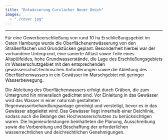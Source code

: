 ```yaml
---
title: "Entwässerung Curslacker Neuer Deich"
images:
  - "./cover.jpg"
---
```


---

Für eine Gewerbeerschließung von rund 10 ha Erschließungsgebiet im Osten
Hamburgs wurde die Oberflächenentwässerung von den Straßenflächen und
Grundstücken geplant. Besonderheit hierbei war der vorhandene
Untergrund, eine sanierte Altlast sowie Teile eines Altspülfeldes, hohe
Grundwasserstände, die Lage des Erschließungsgebiets im
Wasserschutzgebiet mit den entsprechenden gewässerschutztechnischen
Anforderungen sowie die Ableitung des Oberflächenwassers in ein Gewässer
im Marschgebiet mit geringer Wasserbewegung.

Die Ableitung des Oberflächenwassers erfolgt durch Gräben, die zum Untergrund hin
mineralisch gedichtet sind. Vor Einleitung in das Gewässer wird das
Wasser in einer naturnah gestalteten Regenwasserbehandlungsanlage
gereinigt und verstetigt, bevor es in das Gewässer abgeleitet wird. Das
Gewässer liegt innerhalb einer Deichlinie, sodass auch die Belange des
Hochwasserschutzes zu berücksichtigen waren. Die Ingenieurleistungen
beinhalteten die Planung, Ausschreibung sowie die Vorbereitung und
Beschaffung der erforderlichen wasserrechtlichen und deichrechtlichen
Genehmigungen.
